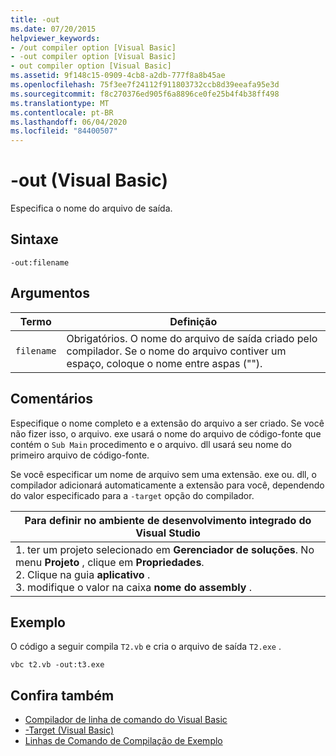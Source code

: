 ```yaml
---
title: -out
ms.date: 07/20/2015
helpviewer_keywords:
- /out compiler option [Visual Basic]
- -out compiler option [Visual Basic]
- out compiler option [Visual Basic]
ms.assetid: 9f148c15-0909-4cb8-a2db-777f8a8b45ae
ms.openlocfilehash: 75f3ee7f24112f911803732ccb8d39eeafa95e3d
ms.sourcegitcommit: f8c270376ed905f6a8896ce0fe25b4f4b38ff498
ms.translationtype: MT
ms.contentlocale: pt-BR
ms.lasthandoff: 06/04/2020
ms.locfileid: "84400507"
---
```

# <a name="-out-visual-basic"></a>-out (Visual Basic)
Especifica o nome do arquivo de saída.  
  
## <a name="syntax"></a>Sintaxe  
  
```console  
-out:filename  
```  
  
## <a name="arguments"></a>Argumentos  
  
|Termo|Definição|  
|---|---|  
|`filename`|Obrigatórios. O nome do arquivo de saída criado pelo compilador. Se o nome do arquivo contiver um espaço, coloque o nome entre aspas ("").|  
  
## <a name="remarks"></a>Comentários  
 Especifique o nome completo e a extensão do arquivo a ser criado. Se você não fizer isso, o arquivo. exe usará o nome do arquivo de código-fonte que contém o `Sub Main` procedimento e o arquivo. dll usará seu nome do primeiro arquivo de código-fonte.  
  
 Se você especificar um nome de arquivo sem uma extensão. exe ou. dll, o compilador adicionará automaticamente a extensão para você, dependendo do valor especificado para a `-target` opção do compilador.  
  
|Para definir no ambiente de desenvolvimento integrado do Visual Studio|  
|---|  
|1. ter um projeto selecionado em **Gerenciador de soluções**. No menu **Projeto** , clique em **Propriedades**. <br />2. Clique na guia **aplicativo** .<br />3. modifique o valor na caixa **nome do assembly** .|  
  
## <a name="example"></a>Exemplo  
 O código a seguir compila `T2.vb` e cria o arquivo de saída `T2.exe` .  
  
```console
vbc t2.vb -out:t3.exe  
```  
  
## <a name="see-also"></a>Confira também

- [Compilador de linha de comando do Visual Basic](index.md)
- [-Target (Visual Basic)](target.md)
- [Linhas de Comando de Compilação de Exemplo](sample-compilation-command-lines.md)

